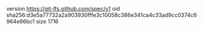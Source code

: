 version https://git-lfs.github.com/spec/v1
oid sha256:d3e5a77732a2a903930fffe3c10058c386e341ca4c33ad9cc0374c6964e86bc1
size 1716
